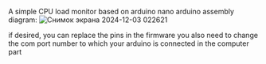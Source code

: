 A simple CPU load monitor based on arduino nano
arduino assembly diagram:
![Снимок экрана 2024-12-03 022621](https://github.com/user-attachments/assets/474e2525-0d50-4fc0-bd1d-0da6d924a047)

if desired, you can replace the pins in the firmware
you also need to change the com port number to which your arduino is connected in the computer part
